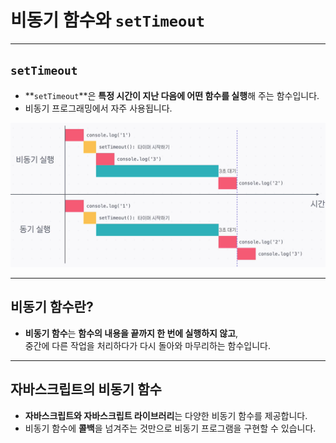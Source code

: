 # 비동기 함수와 `setTimeout`

---

## `setTimeout`

- **`setTimeout`**은 **특정 시간이 지난 다음에 어떤 함수를 실행**해 주는 함수입니다.
- 비동기 프로그래밍에서 자주 사용됩니다.

![alt text](image.png)

---

## 비동기 함수란?

- **비동기 함수**는 **함수의 내용을 끝까지 한 번에 실행하지 않고**,  
  중간에 다른 작업을 처리하다가 다시 돌아와 마무리하는 함수입니다.

---

## 자바스크립트의 비동기 함수

- **자바스크립트와 자바스크립트 라이브러리**는 다양한 비동기 함수를 제공합니다.
- 비동기 함수에 **콜백**을 넘겨주는 것만으로 비동기 프로그램을 구현할 수 있습니다.
